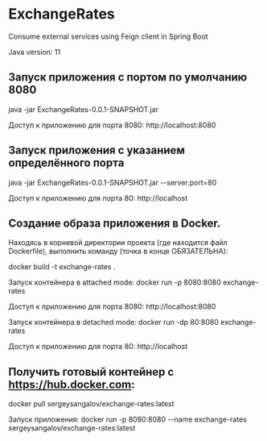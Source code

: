 # ExchangeRates
Consume external services using Feign client in Spring Boot

Java version: 11

Запуск приложения с портом по умолчанию 8080
--------------------------------------------
java -jar ExchangeRates-0.0.1-SNAPSHOT.jar

Доступ к приложению для порта 8080: http://localhost:8080

Запуск приложения с указанием определённого порта
-------------------------------------------------

java -jar ExchangeRates-0.0.1-SNAPSHOT.jar --server.port=80

Доступ к приложению для порта 80: http://localhost

Создание образа приложения в Docker.
-
Находясь в корневой директории проекта (где находится файл Dockerfile), выполнить команду (точка в конце ОБЯЗАТЕЛЬНА):

docker build -t exchange-rates .

Запуск контейнера в attached mode:
docker run -p 8080:8080 exchange-rates

Доступ к приложению для порта 8080: http://localhost:8080

Запуск контейнера в detached mode:
docker run -dp 80:8080 exchange-rates

Доступ к приложению для порта 80: http://localhost

Получить готовый контейнер с https://hub.docker.com:
-
docker pull sergeysangalov/exchange-rates:latest

Запуск приложения: docker run -p 8080:8080 --name exchange-rates sergeysangalov/exchange-rates:latest
